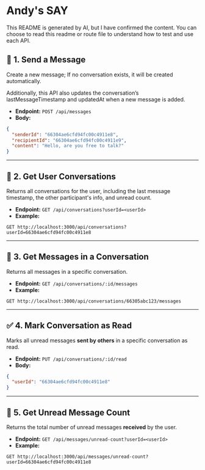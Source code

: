 # Andy's SAY
This README is generated by AI, but I have confirmed the content. You can choose to read this readme or route file to understand how to test and use each API.




## 📮 1. Send a Message

Create a new message; If no conversation exists, it will be created automatically.

Additionally, this API also updates the conversation’s lastMessageTimestamp and updatedAt when a new message is added.

- **Endpoint:** `POST /api/messages`
- **Body:**

```json
{
  "senderId": "66304ae6cfd94fc00c4911e8",
  "recipientId": "66304ae6cfd94fc00c4911e9",
  "content": "Hello, are you free to talk?"
}
```


---

## 💬 2. Get User Conversations

Returns all conversations for the user, including the last message timestamp, the other participant's info, and unread count.

- **Endpoint:** `GET /api/conversations?userId=<userId>`
- **Example:**

```http
GET http://localhost:3000/api/conversations?userId=66304ae6cfd94fc00c4911e8
```




---

## 📨 3. Get Messages in a Conversation

Returns all messages in a specific conversation.

- **Endpoint:** `GET /api/conversations/:id/messages`
- **Example:**

```http
GET http://localhost:3000/api/conversations/66305abc123/messages
```

---

## ✅ 4. Mark Conversation as Read

Marks all unread messages **sent by others** in a specific conversation as read.

- **Endpoint:** `PUT /api/conversations/:id/read`
- **Body:**

```json
{
  "userId": "66304ae6cfd94fc00c4911e8"
}
```

---

## 🔴 5. Get Unread Message Count

Returns the total number of unread messages **received** by the user.

- **Endpoint:** `GET /api/messages/unread-count?userId=<userId>`
- **Example:**

```http
GET http://localhost:3000/api/messages/unread-count?userId=66304ae6cfd94fc00c4911e8
```
